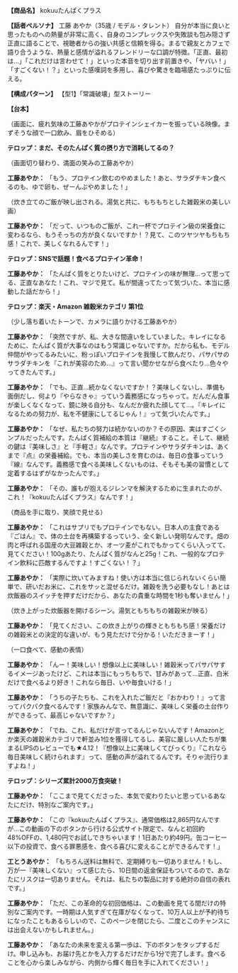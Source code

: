 **【商品名】**
kokuuたんぱくプラス

**【話者ペルソナ】**
工藤 あやか（35歳 / モデル・タレント）
自分が本当に良いと思ったものへの熱量が非常に高く、自身のコンプレックスや失敗談も包み隠さず正直に語ることで、視聴者からの強い共感と信頼を得る。まるで親友とカフェで語り合うような、熱量と感情が溢れるフレンドリーな口調が特徴。「正直、最初は…」「これだけは言わせて！」といった本音を切り出す前置きや、「ヤバい！」「すごくない！？」といった感嘆詞を多用し、喜びや驚きを臨場感たっぷりに伝える。

**【構成パターン】**
【型1】「常識破壊」型ストーリー

**【台本】**

（画面に、疲れ気味の工藤あやかがプロテインシェイカーを振っている映像。まずそうな顔で一口飲み、眉をひそめる）

**テロップ：まだ、そのたんぱく質の摂り方で消耗してるの？**

（画面切り替わり、満面の笑みの工藤あやか）

**工藤あやか：** 「もう、プロテイン飲むのやめました！あと、サラダチキン食べるのも、ゆで卵も、ぜーんぶやめました！」

（炊き立てのご飯が映し出される。湯気と共に、もちもちとした雑穀米の美しい画）

**工藤あやか：** 「だって、いつものご飯が、これ一杯でプロテイン級の栄養食に変わるなら、もうそっちの方が良くないですか！？見て、このツヤツヤもちもち感！これで、美しくなれるんです！」

**テロップ：SNSで話題！食べるプロテイン革命！**

**工藤あやか：** 「たんぱく質をとりたいけど、プロテインの味が無理…って思ってる、正直なあなた！これ、マジで見て。私が間違ってたって気づいた、本当に感動した話だから！」

**テロップ：楽天・Amazon 雑穀米カテゴリ 第1位**

（少し落ち着いたトーンで、カメラに語りかける工藤あやか）

**工藤あやか：** 「突然ですが、私、大きな間違いをしていました。キレイになるために、たんぱく質が大事なのはもう常識じゃないですか。だから私も、モデル仲間がやってるみたいに、粉っぽいプロテインを我慢して飲んだり、パサパサのサラダチキンを『これが美容のため…』って言い聞かせながら食べたり…色々やってきたんです。」

**工藤あやか：** 「でも、正直…続かなくないですか！？美味しくないし、準備も面倒だし、何より『やらなきゃ』っていう義務感になっちゃって。だんだん食事が楽しくなくなって、鏡に映る自分も、なんだか疲れた顔してて…。『キレイになるための努力が、私を不健康にしてるじゃん！』って気づいたんです。」

**工藤あやか：** 「なぜ、私たちの努力は続かないのか？その原因、実はすごくシンプルだったんです。たんぱく質補給の本質は『継続』すること。そして、継続の鍵は『美味しさ』と『手軽さ』なんです。プロテインやサラダチキンは、あくまで『点』の栄養補給。でも、本当の美しさを育むのは、毎日の食事っていう『線』なんです。義務感で食べる美味しくないものは、そもそも美の習慣として定着するはずがなかったんです。」

**工藤あやか：** 「その、誰もが抱えるジレンマを解決するために生まれたのが、これ！『kokuuたんぱくプラス』なんです！」

（商品を手に取り、笑顔で見せる）

**工藤あやか：** 「これはサプリでもプロテインでもない。日本人の主食である『ごはん』で、体の土台を再構築するっていう、全く新しい発明なんです。畑の肉と呼ばれる国産の大豆雑穀とか、オーツ麦がこれでもかってくらい入ってて、見てください！100gあたり、たんぱく質がなんと25g！これ、一般的なプロテイン飲料に匹敵するんですよ！すごくない！？」

**工藤あやか：** 「実際に炊いてみますね！使い方は本当に信じられないくらい簡単で、研いだお米に、これをサッと混ぜるだけ。雑穀を洗う必要もなし！あとは炊飯器のスイッチを押すだけだから、あなたの貴重な時間を1秒も奪いません！」

（炊き上がった炊飯器を開けるシーン。湯気ともちもちの雑穀米が映る）

**工藤あやか：** 「見てください、この炊き上がりの輝きともちもち感！栄養だけの雑穀米との決定的な違いが、もう見ただけで分かる！いただきまーす！」

（一口食べて、感動の表情）

**工藤あやか：** 「んー！美味しい！想像以上に美味しい！雑穀米ってパサパサするイメージあったけど、これは本当にもっちもちで、甘みがあって…正直、白米だけで食べるより好き！これなら毎日、いや毎食いける！」

**工藤あやか：** 「うちの子たちも、これを入れたご飯だと『おかわり！』って言ってパクパク食べるんです！家族みんなで、無意識に、美味しく栄養の土台作りができるって、最高じゃないですか？」

**工藤あやか：** 「でね、これ、私だけが言ってるんじゃないんです！Amazonとか楽天の雑穀米カテゴリで軒並み1位を獲得してるし、美容に厳しい人たちが集まるLIPSのレビューでも★4.12！『想像以上に美味しくてびっくり』『これなら毎日美味しく続けられます』って、感動の声が溢れてるんです。そりゃ流行りますよね！」

**テロップ：シリーズ累計2000万食突破！**

**工藤あやか：** 「ここまで見てくださった、本気で変わりたいと思っているあなたにだけ、特別なご案内です。」

**工藤あやか：** 「この『kokuuたんぱくプラス』、通常価格は2,865円なんですが…この動画の下のボタンから行ける公式サイト限定で、なんと初回約48%OFFの、1,480円でお試しできちゃいます！1日あたり約49円。缶コーヒー以下の投資で、食べる罪悪感を、食べる喜びに変えることができるんです！」

**工とうあやか：** 「もちろん送料は無料で、定期縛りも一切ありません！もし、万が一『美味しくない』って感じたら、10日間の返金保証もついてるので、あなたにリスクは一切ありません。それは、私たちの製品に対する絶対の自信の表れです。」

**工藤あやか：** 「ただ、この革命的な初回価格は、この動画を見てる間だけの特別なご案内です。一時期は人気すぎて在庫がなくなって、10万人以上が予約待ちになったこともあるらしいので、このページを閉じたら、二度とこのチャンスには出会えないかもしれません。」

**工藤あやか：** 「あなたの未来を変える第一歩は、下のボタンをタップするだけ。申し込みも、お届け先とかを入力するだけだから1分で完了します。食べることを心から楽しみながら、内側から輝く毎日を手に入れてください！」
